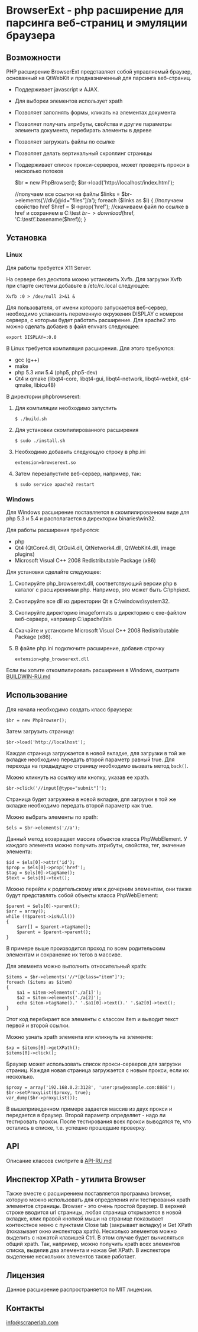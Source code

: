 BrowserExt - php расширение для парсинга веб-страниц и эмуляции браузера
========================================================================

Возможности
-----------

PHP расширение BrowserExt представляет собой управляемый браузер,
основанный на QtWebKit и предназначенный для парсинга веб-страниц.

+ Поддерживает javascript и AJAX.
+ Для выборки элементов использует xpath
+ Позволяет заполнять формы, кликать на элементах документа
+ Позволяет получать атрибуты, свойства и другие параметры элемента документа,
  перебирать элементы в дереве
+ Позволяет загружать файлы по ссылке
+ Позволяет делать вертикальный скроллинг страницы
+ Поддерживает список прокси-серверов, может проверять прокси в несколько
  потоков


    $br = new PhpBrowser();
    $br->load('http://localhost/index.html');
    
    //получаем все ссылки на файлы
    $links = $br->elements('//div[@id="files"]/a');
    foreach ($links as $l)
    {
        //получаем свойство href
        $href = $l->prop('href');
        //скачиваем файл по ссылке в href и сохраняем в С:\test
        $br->download($href, 'C:\\test\\'.basename($href));
    }

 
Установка
---------


### Linux

Для работы требуется X11 Server. 

На сервере без десктопа можно установить Xvfb. Для загрузки Xvfb
при старте системы добавьте в /etc/rc.local следующее:

`Xvfb :0 > /dev/null 2>&1 &`

Для пользователя, от имени которого запускается веб-сервер,
необходимо установить переменную окружения DISPLAY c номером сервера,
с которым будет работать расширение. Для apache2 это можно сделать
добавив в файл envvars следующее:

`export DISPLAY=:0.0`

В Linux требуется компиляция расширения. Для этого требуются:

+ gcc (g++)
+ make
+ php 5.3 или 5.4 (php5, php5-dev)
+ Qt4 и qmake (libqt4-core, libqt4-gui, libqt4-network, libqt4-webkit,
  qt4-qmake, libicu48)

В директории phpbrowserext: 

1.  Для компиляции необходимо запустить

    `$ ./build.sh`

2.  Для установки скомпилированного расширения

    `$ sudo ./install.sh`

3.  Необходимо добавить следующую строку в php.ini

    `extension=browserext.so`

4.  Затем перезапустите веб-сервер, например, так:

    `$ sudo service apache2 restart`



### Windows

Для Windows расширение поставляется в скомпилированном виде для php 5.3 и 5.4
и располагается в директории binaries\win32.

Для работы расширения требуются:

+ php
+ Qt4 (QtCore4.dll, QtGui4.dll, QtNetwork4.dll, QtWebKit4.dll, image plugins)
+ Microsoft Visual C++ 2008 Redistributable Package (x86)

Для установки сделайте следующее:

1.  Скопируйте php_browserext.dll, соответствующий версии php 
    в каталог с расширениями php. Например, это может быть C:\php\ext.

2.  Скопируйте все dll из директории Qt в С:\windows\system32.

3.  Cкопируйте директорию imageformats в директорию с exe-файлом
    веб-сервера, например С:\apache\bin

4.  Скачайте и установите Microsoft Visual C++ 2008 Redistributable
    Package (x86).

5.  В файле php.ini подключите расширение, добавив строчку
    
    `extension=php_browserext.dll`


Если вы хотите откомпилировать расширения в Windows, смотрите
[BUILDWIN-RU.md](docs/BUILDWIN-RU.md)



Использование
-------------

Для начала необходимо создать класс браузера:

    $br = new PhpBrowser();

Затем загрузить страницу:

    $br->load('http://localhost'); 

Каждая страница загружается в новой вкладке, для загрузки
в той же вкладке необходимо передать второй параметр равный true.
Для перехода на предыдущую страницу необходимо вызвать метод `back()`.

Можно кликнуть на ссылку или кнопку, указав ее xpath.

    $br->click('//input[@type="submit"]');

Страница будет загружена в новой вкладке, для загрузки в той
же вкладке необходимо передать второй параметр как true.

Можно выбрать элементы по xpath:

    $els = $br->elements('//a');

Данный метод возвращает массив объектов класса PhpWebElement.
У каждого элемента можно получить атрибуты, свойства, тег,
значение элемента:

    $id = $els[0]->attr('id');
    $prop = $els[0]->prop('href');
    $tag = $els[0]->tagName();
    $text = $els[0]->text();

Можно перейти к родительскому или к дочерним элементам, они
также будут представлять собой объекты класса PhpWebElement:

    $parent = $els[0]->parent();
    $arr = array();
    while (!$parent->isNull())
    {
        $arr[] = $parent->tagName();
        $parent = $parent->parent();
    }

В примере выше производится проход по всем родительским элементам
и сохранение их тегов в массиве.

Для элемента можно выполнить относительный xpath:

    $items = $br->elements('//*[@class="item"]');
    foreach ($items as $item)
    {
        $a1 = $item->elements('./a[1]');
        $a2 = $item->elements('./a[2]');
        echo $item->tagName().' '.$a1[0]->text().' '.$a2[0]->text();
    }

Этот код перебирает все элементы с классом item и выводит
текст первой и второй ссылки.

Можно узнать xpath элемента или кликнуть на элементе:

    $xp = $items[0]->getXPath();
    $items[0]->click();

Браузер может использовать список прокси-серверов для загрузки
страниц. Каждая новая страница загружается с новым прокси, если
их несколько.

    $proxy = array('192.168.0.2:3128', 'user:psw@example.com:8888');
    $br->setProxyList($proxy, true);
    var_dump($br->proxyList());

В вышеприведенном примере задается массив из двух прокси и передается
в браузер. Второй параметр определяет - надо ли тестировать прокси.
После тестирования всех прокси выводятся те, что остались в списке, т.е.
успешно прошедшие проверку.



API
---

Описание классов смотрите в [API-RU.md](docs/API-RU.md)



Инспектор XPath - утилита Browser
---------------------------------

Также вместе с расширением поставляется программа browser, которую можно
использовать для определения или тестирования xpath элементов страницы.
Browser - это очень простой браузер. В верхней строке вводится url страницы,
любая страница открывается в новой вкладке, клик правой кнопкой мыши на странице
показывает контекстное меню с пунктами Close tab (закрывает вкладку) и
Get XPath (показывает окно инспектора xpath). Несколько элементов можно
выделить с нажатой клавишей Ctrl. В этом случае будет вычисляться общий xpath.
Так, например, можно получить xpath всех элементов списка, выделив два
элемента и нажав Get XPath. В инспекторе выделение нескольких элементов также
работает.


Лицензия
--------

Данное расширение распространяется по MIT лицензии.


Контакты
--------
[info@scraperlab.com](mailto:info@scraperlab.com)

